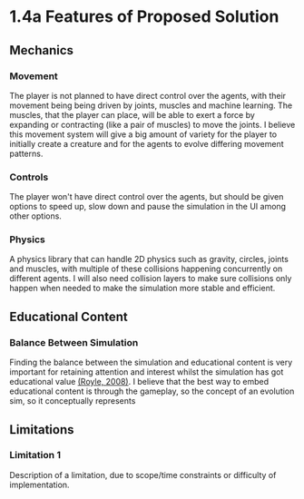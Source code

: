 # 1.4a Features of Proposed Solution

## Mechanics

### Movement

The player is not planned to have direct control over the agents, with their movement being being driven by joints, muscles and machine learning. The muscles, that the player can place, will be able to exert a force by expanding or contracting (like a pair of muscles) to move the joints. I believe this movement system will give a big amount of variety for the player to initially create a creature and for the agents to evolve differing movement patterns.

### Controls

The player won't have direct control over the agents, but should be given options to speed up, slow down and pause the simulation in the UI among other options.

### Physics

A physics library that can handle 2D physics such as gravity, circles, joints and muscles, with multiple of these collisions happening concurrently on different agents. I will also need collision layers to make sure collisions only happen when needed to make the simulation more stable and efficient.

## Educational Content

### Balance Between Simulation

Finding the balance between the simulation and educational content is very important for retaining attention and interest whilst the simulation has got educational value [(Royle, 2008)](../analysis/references.md). I believe that the best way to embed educational content is through the gameplay, so the concept of an evolution sim, so it conceptually represents&#x20;

## Limitations

### Limitation 1

Description of a limitation, due to scope/time constraints or difficulty of implementation.
